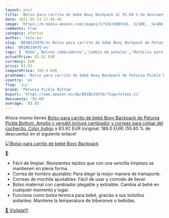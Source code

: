```yaml
---
layout: post
title: 'Bolso para carrito de bebé Boxy Backpack al 55.60 % de descuento'
date: 2021-05-24 17:46:46
image: 'https://m.media-amazon.com/images/I/51b32WDXs9L._SL500_._SL400_.jpg'
comments: true
category: ofertas
author: 'tole.es'
slug: 'B01BGJSH7Q-es Bolso para carrito de bebé Boxy Backpack de Petunia Pickle...'
sku: 'B01BGJSH7Q-es'
tags: [ 'Bebé','Bolsos cambiadores','Cambio de pañales','Mochilas para pañales','bebé','petunia pickle bottom', ]
actualPrice: 83.92 EUR
currency: EUR
price: 83.92
comparePrice: 189.0 EUR
prodname: 'Bolso para carrito de bebé Boxy Backpack de Petunia Pickle Bottom. Amplio y versátil incluye cambiador y correas para colgar del cochecito. Color Indigo'
country: 'es'
flag: '🇪🇸'
brand: 'Petunia Pickle Bottom'
buyurl: 'https://www.amazon.es/dp/B01BGJSH7Q/?tag=tolees-21'
descuento: '55.60'
average: '83.92'
---
```


Ahora mismo tienes [Bolso para carrito de bebé Boxy Backpack de Petunia Pickle Bottom. Amplio y versátil incluye cambiador y correas para colgar del cochecito. Color Indigo](https://www.amazon.es/dp/B01BGJSH7Q/?tag=tolees-21) a 83.92 EUR (original: 189.0 EUR) (55.60 %  de descuento) en el siguiente enlace!

[![Bolso para carrito de bebé Boxy Backpack](https://m.media-amazon.com/images/I/51b32WDXs9L._SL500_._SL400_.jpg)](https://www.amazon.es/dp/B01BGJSH7Q/?tag=tolees-21)

🔎:

- Fácil de limpiar: Resistentes tejidos que con una sencilla limpieza se mantienen en plena forma.
- Correa de hombro ajustable: Para elegir la mejor manera de transporte.
- Correas de mochila ajustables: Fácil de usar y cómodo de llevar.
- Bolso maternal con cambiador plegable y extraíble: Cambia al bebé en cualquier momento y lugar.
- Funciona como bolsa térmica para bebé, gracias a sus bolsillos aislantes: Mantiene la temperatura de biberones o bebidas.

[🛒 Visítala!!!](https://www.amazon.es/dp/B01BGJSH7Q/?tag=tolees-21)
